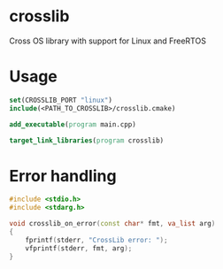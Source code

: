 # crosslib
Cross OS library with support for Linux and FreeRTOS


Usage
======

```cmake
set(CROSSLIB_PORT "linux")
include(<PATH_TO_CROSSLIB>/crosslib.cmake)

add_executable(program main.cpp)

target_link_libraries(program crosslib)
```

Error handling
======

```c++
#include <stdio.h>
#include <stdarg.h>

void crosslib_on_error(const char* fmt, va_list arg)
{
	fprintf(stderr, "CrossLib error: ");
	vfprintf(stderr, fmt, arg);
}
```
